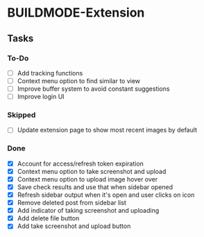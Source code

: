 # BUILDMODE-Extension

## Tasks

### To-Do

- [ ] Add tracking functions
- [ ] Context menu option to find similar to view
- [ ] Improve buffer system to avoid constant suggestions
- [ ] Improve login UI

### Skipped

- [ ] Update extension page to show most recent images by default

### Done

- [x] Account for access/refresh token expiration
- [x] Context menu option to take screenshot and upload
- [x] Context menu option to upload image hover over
- [x] Save check results and use that when sidebar opened
- [x] Refresh sidebar output when it's open and user clicks on icon
- [x] Remove deleted post from sidebar list
- [x] Add indicator of taking screenshot and uploading
- [x] Add delete file button
- [x] Add take screenshot and upload button
